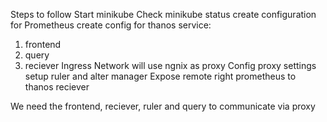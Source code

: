 Steps to follow
Start minikube
Check minikube status
create configuration for Prometheus
create config for thanos service:
1. frontend
2. query
3. reciever
Ingress Network will use ngnix as proxy
Config proxy settings
setup ruler and alter manager
Expose remote right prometheus to thanos reciever 

We need the frontend, reciever, ruler and query to communicate via proxy